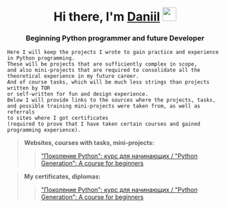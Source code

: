 <h1 align="center">Hi there, I'm <a href="https://github.com/monkeyfli1p" target="_blank">Daniil</a> 
<img src="https://github.com/blackcater/blackcater/raw/main/images/Hi.gif" height="32"/></h1>
<h3 align="center">Beginning Python programmer and future Developer</h3>

```
Here I will keep the projects I wrote to gain practice and experience in Python programming. 
These will be projects that are sufficiently complex in scope, 
and also mini-projects that are required to consolidate all the theoretical experience in my future career. 
And of course tasks, which will be much less strings than projects written by TOR 
or self-written for fun and design experience.
Below I will provide links to the sources where the projects, tasks, 
and possible training mini-projects were taken from, as well as referrals 
to sites where I got certificates 
(required to prove that I have taken certain courses and gained programming experience).
```
> **Websites, courses with tasks, mini-projects:**
>> ["Поколение Python": курс для начинающих / "Python Generation": A course for beginners](https://stepik.org/course/58852/info)

> **My certificates, diplomas:**
>> ["Поколение Python": курс для начинающих / "Python Generation": A course for beginners](https://stepik.org/cert/1691205)
